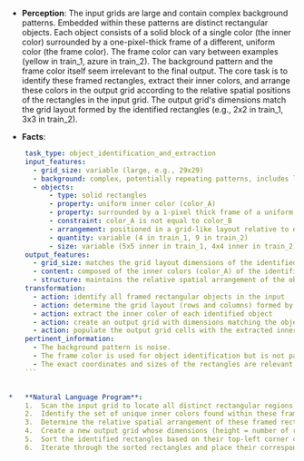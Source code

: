*   **Perception**:
    The input grids are large and contain complex background patterns. Embedded within these patterns are distinct rectangular objects. Each object consists of a solid block of a single color (the inner color) surrounded by a one-pixel-thick frame of a different, uniform color (the frame color). The frame color can vary between examples (yellow in train_1, azure in train_2). The background pattern and the frame color itself seem irrelevant to the final output. The core task is to identify these framed rectangles, extract their inner colors, and arrange these colors in the output grid according to the relative spatial positions of the rectangles in the input grid. The output grid's dimensions match the grid layout formed by the identified rectangles (e.g., 2x2 in train_1, 3x3 in train_2).

*   **Facts**:
    
```yaml
    task_type: object_identification_and_extraction
    input_features:
      - grid_size: variable (large, e.g., 29x29)
      - background: complex, potentially repeating patterns, includes lines of a single color (e.g., yellow horizontal lines)
      - objects:
          - type: solid rectangles
          - property: uniform inner color (color_A)
          - property: surrounded by a 1-pixel thick frame of a uniform color (color_B)
          - constraint: color_A is not equal to color_B
          - arrangement: positioned in a grid-like layout relative to each other (e.g., 2x2, 3x3)
          - quantity: variable (4 in train_1, 9 in train_2)
          - size: variable (5x5 inner in train_1, 4x4 inner in train_2)
    output_features:
      - grid_size: matches the grid layout dimensions of the identified objects in the input (e.g., 2x2, 3x3)
      - content: composed of the inner colors (color_A) of the identified objects
      - structure: maintains the relative spatial arrangement of the objects from the input grid
    transformation:
      - action: identify all framed rectangular objects in the input
      - action: determine the grid layout (rows and columns) formed by these objects
      - action: extract the inner color of each identified object
      - action: create an output grid with dimensions matching the object layout
      - action: populate the output grid cells with the extracted inner colors, preserving the relative spatial arrangement
    pertinent_information:
      - The background pattern is noise.
      - The frame color is used for object identification but is not part of the output.
      - The exact coordinates and sizes of the rectangles are relevant for identification but only their inner color and relative positions matter for the output.
    ```


*   **Natural Language Program**:
    1.  Scan the input grid to locate all distinct rectangular regions where a block of pixels of a single, uniform inner color is completely enclosed by a one-pixel-thick border of a different, uniform frame color.
    2.  Identify the set of unique inner colors found within these framed rectangles.
    3.  Determine the relative spatial arrangement of these framed rectangles, treating them as elements in a larger grid (e.g., identify how many rows and columns of rectangles exist). Note the top-left corner coordinates of each rectangle's inner color block.
    4.  Create a new output grid whose dimensions (height = number of rectangle rows, width = number of rectangle columns) match the determined grid layout.
    5.  Sort the identified rectangles based on their top-left corner coordinates, first by row (top-to-bottom) and then by column (left-to-right).
    6.  Iterate through the sorted rectangles and place their corresponding *inner color* into the output grid cells, following the determined row and column order. The first rectangle's inner color goes to output[0,0], the second (if in the same row) goes to output[0,1], the first rectangle of the second row goes to output[1,0], and so on.